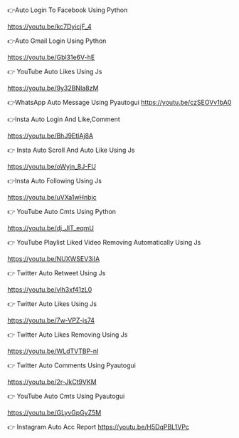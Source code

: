 👉Auto Login To Facebook Using Python

https://youtu.be/kc7DyicjF_4

👉Auto Gmail Login Using Python

https://youtu.be/Gbl31e6V-hE

👉 YouTube Auto Likes Using Js

https://youtu.be/9y32BNIa8zM

👉WhatsApp Auto Message Using Pyautogui https://youtu.be/czSEOVv1bA0

👉Insta Auto Login And Like,Comment

https://youtu.be/BhJ9EtIAj8A

👉 Insta Auto Scroll And Auto Like Using Js

https://youtu.be/oWyjn_8J-FU

👉Insta Auto Following Using Js

https://youtu.be/uVXa1wHnbjc

👉 YouTube Auto Cmts Using Python

https://youtu.be/dj_JlT_eqmU

👉 YouTube Playlist Liked Video Removing  Automatically Using Js

https://youtu.be/NUXWSEV3iIA

👉 Twitter Auto Retweet Using Js

https://youtu.be/vlh3xf41zL0

👉 Twitter Auto Likes Using Js

https://youtu.be/7w-VPZ-js74

👉 Twitter Auto Likes Removing Using Js

https://youtu.be/WLdTVTBP-nI

👉 Twitter Auto Comments Using Pyautogui

https://youtu.be/2r-JkCt9VKM

👉 YouTube Auto Cmts Using Pyautogui

https://youtu.be/GLyvGpGyZ5M

👉 Instagram Auto Acc Report
https://youtu.be/H5DqPBL1VPc

